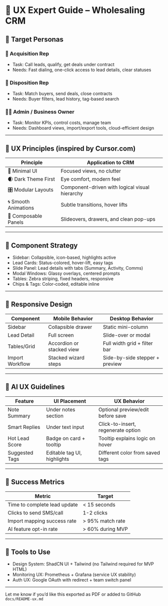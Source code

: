 # 🎨 UX Expert Guide – Wholesaling CRM

## 👤 Target Personas

### 🧑 Acquisition Rep
- Task: Call leads, qualify, get deals under contract
- Needs: Fast dialing, one-click access to lead details, clear statuses

### 👩 Disposition Rep
- Task: Match buyers, send deals, close contracts
- Needs: Buyer filters, lead history, tag-based search

### 👨‍💼 Admin / Business Owner
- Task: Monitor KPIs, control costs, manage team
- Needs: Dashboard views, import/export tools, cloud-efficient design

---

## 🧭 UX Principles (inspired by Cursor.com)

| Principle              | Application to CRM                                  |
|------------------------|------------------------------------------------------|
| 🧼 Minimal UI           | Focused views, no clutter                            |
| 🌒 Dark Theme First     | Eye comfort, modern feel                             |
| 🎛 Modular Layouts      | Component-driven with logical visual hierarchy       |
| 🌀 Smooth Animations    | Subtle transitions, hover lifts                      |
| 🧩 Composable Panels    | Slideovers, drawers, and clean pop-ups               |

---

## 🧩 Component Strategy

- Sidebar: Collapsible, icon-based, highlights active
- Lead Cards: Status-colored, hover-lift, easy tags
- Slide Panel: Lead details with tabs (Summary, Activity, Comms)
- Modal Windows: Glassy overlays, centered prompts
- Tables: Zebra striping, fixed headers, responsive
- Chips & Tags: Color-coded, editable inline

---

## 📱 Responsive Design

| Component        | Mobile Behavior                  | Desktop Behavior                 |
|------------------|----------------------------------|----------------------------------|
| Sidebar          | Collapsible drawer               | Static mini-column               |
| Lead Detail      | Full screen                      | Slide-over or modal              |
| Tables/Grid      | Accordion or stacked view        | Full width grid + filter bar     |
| Import Workflow  | Stacked wizard steps             | Side-by-side stepper + preview   |

---

## 🧠 AI UX Guidelines

| Feature              | UI Placement                  | UX Behavior                           |
|----------------------|-------------------------------|----------------------------------------|
| Note Summary         | Under notes section           | Optional preview/edit before save      |
| Smart Replies        | Under text input              | Click-to-insert, regenerate option     |
| Hot Lead Score       | Badge on card + tooltip       | Tooltip explains logic on hover        |
| Suggested Tags       | Editable tag UI, highlights   | Different color from saved tags        |

---

## 🧪 Success Metrics

| Metric                          | Target                             |
|----------------------------------|-------------------------------------|
| Time to complete lead update    | < 15 seconds                        |
| Clicks to send SMS/call         | 1-2 clicks                          |
| Import mapping success rate     | > 95% match rate                    |
| AI feature opt-in rate          | > 60% during MVP                    |

---

## 🧰 Tools to Use

- Design System: ShadCN UI + Tailwind (no Tailwind required for MVP HTML)
- Monitoring UX: Prometheus + Grafana (service UX stability)
- Auth UX: Google OAuth with redirect + team switch panel

---

Let me know if you’d like this exported as PDF or added to GitHub `docs/README-ux.md`